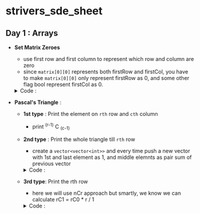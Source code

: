 # strivers_sde_sheet

## Day 1 : Arrays

- **Set Matrix Zeroes**
  - use first row and first column to represent which row and column are zero
  - since `matrix[0][0]` represents both firstRow and firstCol, you have to make `matrix[0][0]` only represent firstRow as 0, and some other flag bool represent firstCol as 0.
  <details>
  <summary>Code :</summary>
  <br>
  
  
  ```c++
  void setZeroes(vector<vector<int>>& matrix) {
        int n=matrix.size();
        int m=matrix[0].size();
        
        bool col=1;
        
        
        for(int i=0;i<n;i++){
            for(int j=0;j<m;j++){
                
                if(matrix[i][j]==0){
                    if(j==0){
                        col=0;
                    }else{
                        matrix[0][j]=0;
                        matrix[i][0]=0;
                    }
                    
                }
            }
            
        }
        
        
        for(int i=n-1;i>=0;i--){
            for(int j=m-1;j>0;j--){
                
                if(matrix[i][0]==0)
                    matrix[i][j]=0;
                
                if(matrix[0][j]==0)
                    matrix[i][j]=0;
            }
        }
        
        
        if(!col){
            for(int i=0;i<n;i++)
              matrix[i][0]=0;
        }
        
   }
  ```
  </details>
  
- **Pascal's Triangle** :
  - **1st type** : Print the element on `rth` row and `cth` column 
    - print  <sup>(r-1)</sup> C <sub>(c-1)</sub>
  
  - **2nd type** : Print the whole triangle till `rth` row
    - create a `vector<vector<int>>` and every time push a new vector with 1st and last element as 1, and middle elemnts as pair sum of previous vector
    <details>
    <summary>Code :</summary>
    <br>
  
  
    ```c++
    vector<vector<int>> generate(int numRows) {
        vector<vector<int>> pt;
        pt.push_back(vector<int>());
        pt[0].push_back(1);
        
        if(numRows==1){
            return pt;
        }else{
            pt.push_back(vector<int>());
            pt[1].push_back(1);
            pt[1].push_back(1);
            
            for(int i=3;i<=numRows;i++){
                pt.push_back(vector<int>());
                pt[i-1].push_back(1);
                
                for(auto it=pt[i-2].begin();it!=(pt[i-2].end()-1);it++){
                    int sum = *it + *(it+1);
                    pt[i-1].push_back(sum);
                }
                
                pt[i-1].push_back(1);
            }
            
            return pt;
        }
      }
    ```
  </details>
      
  - **3rd type**: Print the rth row
      - here we will use nCr approach but smartly, we know we can calculate rC1 = rC0 * r / 1
      <details>
      <summary>Code :</summary>
      <br>
  
  
      ```c++
      vector<vector<int>> generate(int numRows) {
        vector<vector<int>> pt;
        pt.push_back(vector<int>());
        pt[0].push_back(1);
        
        if(numRows==1){
            return pt;
        }else{
            pt.push_back(vector<int>());
            pt[1].push_back(1);
            pt[1].push_back(1);
            
            for(int i=3;i<=numRows;i++){
                pt.push_back(vector<int>());
                pt[i-1].push_back(1);
                
                for(auto it=pt[i-2].begin();it!=(pt[i-2].end()-1);it++){
                    int sum = *it + *(it+1);
                    pt[i-1].push_back(sum);
                }
                
                pt[i-1].push_back(1);
            }
            
            return pt;
        }
        }
      ```
    </details>
